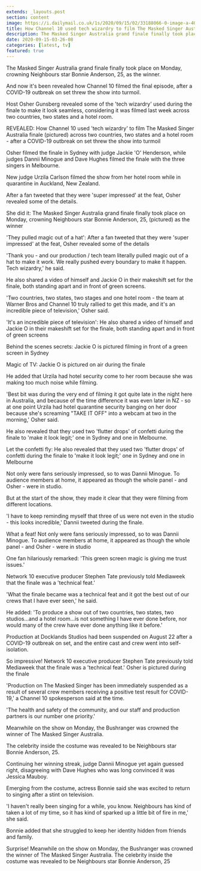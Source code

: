 ```yaml
---
extends: _layouts.post
section: content
image: https://i.dailymail.co.uk/1s/2020/09/15/02/33188066-0-image-a-40_1600135138510.jpg 
title: How Channel 10 used tech wizardry to film The Masked Singer Australia finale 
description: The Masked Singer Australia grand finale finally took place on Monday, crowning Neighbours star Bonnie Anderson, 25, as the winner.  
date: 2020-09-15-03-26-08 
categories: [latest, tv] 
featured: true 
--- 
```

The Masked Singer Australia grand finale finally took place on Monday, crowning Neighbours star Bonnie Anderson, 25, as the winner. 

And now it's been revealed how Channel 10 filmed the final episode, after a COVID-19 outbreak on set threw the show into turmoil. 

Host Osher Gunsberg revealed some of the 'tech wizardry' used during the finale to make it look seamless, considering it was filmed last week across two countries, two states and a hotel room. 

REVEALED: How Channel 10 used 'tech wizardry' to film The Masked Singer Australia finale (pictured) across two countries, two states and a hotel room - after a COVID-19 outbreak on set threw the show into turmoil

Osher filmed the finale in Sydney with judge Jackie 'O' Henderson, while judges Dannii Minogue and Dave Hughes filmed the finale with the three singers in Melbourne.

New judge Urzila Carlson filmed the show from her hotel room while in quarantine in Auckland, New Zealand. 

After a fan tweeted that they were 'super impressed' at the feat, Osher revealed some of the details. 

She did it: The Masked Singer Australia grand finale finally took place on Monday, crowning Neighbours star Bonnie Anderson, 25, (pictured) as the winner

'They pulled magic out of a hat': After a fan tweeted that they were 'super impressed' at the feat, Osher revealed some of the details

'Thank you - and our production / tech team literally pulled magic out of a hat to make it work. We really pushed every boundary to make it happen. Tech wizardry,' he said. 

He also shared a video of himself and Jackie O in their makeshift set for the finale, both standing apart and in front of green screens. 

'Two countries, two states, two stages and one hotel room - the team at Warner Bros and Channel 10 truly rallied to get this made, and it's an incredible piece of television,' Osher said. 

'It's an incredible piece of television': He also shared a video of himself and Jackie O in their makeshift set for the finale, both standing apart and in front of green screens 

Behind the scenes secrets: Jackie O is pictured filming in front of a green screen in Sydney

Magic of TV: Jackie O is pictured on air during the finale

⁠He added that Urzila had hotel security come to her room because she was making too much noise while filming. 

'Best bit was during the very end of filming it got quite late in the night here in Australia, and because of the time difference it was even later in NZ - so at one point Urzila had hotel quarantine security banging on her door because she's screaming "TAKE IT OFF" into a webcam at two in the morning,' Osher said. 

He also revealed that they used two 'flutter drops' of confetti during the finale to 'make it look legit;' one in Sydney and one in Melbourne. 

Let the confetti fly: He also revealed that they used two 'flutter drops' of confetti during the finale to 'make it look legit;' one in Sydney and one in Melbourne

Not only were fans seriously impressed, so to was Dannii Minogue. To audience members at home, it appeared as though the whole panel - and Osher - were in studio. 

But at the start of the show, they made it clear that they were filming from different locations.

'I have to keep reminding myself that three of us were not even in the studio - this looks incredible,' Dannii tweeted during the finale. 



What a feat! Not only were fans seriously impressed, so to was Dannii Minogue. To audience members at home, it appeared as though the whole panel - and Osher - were in studio

One fan hilariously remarked: 'This green screen magic is giving me trust issues.' 

Network 10 executive producer Stephen Tate previously told Mediaweek that the finale was a 'technical feat.'

'What the finale became was a technical feat and it got the best out of our crews that I have ever seen,' he said. 

He added: 'To produce a show out of two countries, two states, two studios…and a hotel room…is not something I have ever done before, nor would many of the crew have ever done anything like it before.'

Production at Docklands Studios had been suspended on August 22 after a COVID-19 outbreak on set, and the entire cast and crew went into self-isolation. 

So impressive! Network 10 executive producer Stephen Tate previously told Mediaweek that the finale was a 'technical feat.' Osher is pictured during the finale

'Production on The Masked Singer has been immediately suspended as a result of several crew members receiving a positive test result for COVID-19,' a Channel 10 spokesperson said at the time.

'The health and safety of the community, and our staff and production partners is our number one priority.'

Meanwhile on the show on Monday, the Bushranger was crowned the winner of The Masked Singer Australia. 

The celebrity inside the costume was revealed to be Neighbours star Bonnie Anderson, 25. 

Continuing her winning streak, judge Dannii Minogue yet again guessed right, disagreeing with Dave Hughes who was long convinced it was Jessica Mauboy.  

Emerging from the costume, actress Bonnie said she was excited to return to singing after a stint on television.

'I haven't really been singing for a while, you know. Neighbours has kind of taken a lot of my time, so it has kind of sparked up a little bit of fire in me,' she said.

Bonnie added that she struggled to keep her identity hidden from friends and family.

Surprise! Meanwhile on the show on Monday, the Bushranger was crowned the winner of The Masked Singer Australia. The celebrity inside the costume was revealed to be Neighbours star Bonnie Anderson, 25

